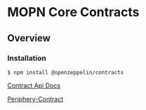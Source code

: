 # MOPN Core Contracts

## Overview

### Installation

```
$ npm install @openzeppelin/contracts
```

[Contract Api Docs](docs/index.md)

[Periphery-Contract](https://github.com/mopn-official/contract-periphery)
